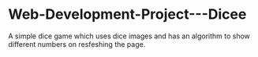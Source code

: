 # Web-Development-Project---Dicee
A simple dice game which uses dice images and has an algorithm to show different numbers on resfeshing the page.

